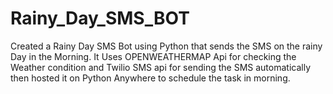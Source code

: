 # Rainy_Day_SMS_BOT

Created a Rainy Day SMS Bot using Python that sends the SMS on the rainy Day in the Morning. It Uses OPENWEATHERMAP Api for checking the Weather condition and Twilio SMS api for sending the SMS automatically then hosted it on Python Anywhere to schedule the task in morning.
